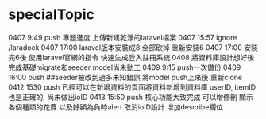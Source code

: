 # specialTopic
0407 9:49 push 專題進度 上傳新建乾淨的laravel檔案
0407 15:57 ignore /laradock
0407 17:00 laravel版本安裝成8 全部砍掉 重新安裝6
0407 17:00 安裝完6後 使用laravel官網的指令 快速生成登入註冊系統
0408 將資料庫設計想好後 完成基礎migrate和seeder model尚未動工
0409 9:15 push一次備份
0409 16:00 push ##seeder被改到過多未知錯誤 將model push上來後 重新clone
0412 1530 push 已經可以在新增資料的頁面將資料新增到資料庫 userID, itemID也是正確的, 尚未做出ioID
0413 15:50 push 核心功能大致完成 可以增修刪 顯示各個種類的花費 以及餘額為負時alert
                取消ioID設計 增加describe欄位


